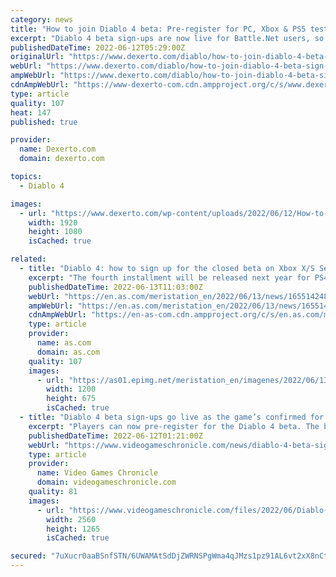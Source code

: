 ```yaml
---
category: news
title: "How to join Diablo 4 beta: Pre-register for PC, Xbox & PS5 test access"
excerpt: "Diablo 4 beta sign-ups are now live for Battle.Net users, so if you want to get involved with the next battle in Sanctuary, here's what you need to know."
publishedDateTime: 2022-06-12T05:29:00Z
originalUrl: "https://www.dexerto.com/diablo/how-to-join-diablo-4-beta-sign-up-pre-register-access-1845993/"
webUrl: "https://www.dexerto.com/diablo/how-to-join-diablo-4-beta-sign-up-pre-register-access-1845993/"
ampWebUrl: "https://www.dexerto.com/diablo/how-to-join-diablo-4-beta-sign-up-pre-register-access-1845993/?amp"
cdnAmpWebUrl: "https://www-dexerto-com.cdn.ampproject.org/c/s/www.dexerto.com/diablo/how-to-join-diablo-4-beta-sign-up-pre-register-access-1845993/?amp"
type: article
quality: 107
heat: 147
published: true

provider:
  name: Dexerto.com
  domain: dexerto.com

topics:
  - Diablo 4

images:
  - url: "https://www.dexerto.com/wp-content/uploads/2022/06/12/How-to-join-Diablo-4-beta-Pre-register-for-PC-Xbox-PS5-test-access-.jpg"
    width: 1920
    height: 1080
    isCached: true

related:
  - title: "Diablo 4: how to sign up for the closed beta on Xbox X/S Series and PS5"
    excerpt: "The fourth installment will be released next year for PS4, PS5, Xbox One, Xbox Series and PC; it will implement cross-play between all platforms. Shortly before Diablo IV appeared at the Xbox ..."
    publishedDateTime: 2022-06-13T11:03:00Z
    webUrl: "https://en.as.com/meristation_en/2022/06/13/news/1655142484_224785.html"
    ampWebUrl: "https://en.as.com/meristation_en/2022/06/13/news/1655142484_224785.amp.html"
    cdnAmpWebUrl: "https://en-as-com.cdn.ampproject.org/c/s/en.as.com/meristation_en/2022/06/13/news/1655142484_224785.amp.html"
    type: article
    provider:
      name: as.com
      domain: as.com
    quality: 107
    images:
      - url: "https://as01.epimg.net/meristation_en/imagenes/2022/06/13/news/1655142484_224785_1655143074_portada_normal.jpg"
        width: 1200
        height: 675
        isCached: true
  - title: "Diablo 4 beta sign-ups go live as the game’s confirmed for PS5 and Xbox Series X/S"
    excerpt: "Players can now pre-register for the Diablo 4 beta. The beta hasn’t been dated, and it appears that the registration page has gone live early, as none of Blizzard‘s Diablo social channels have ..."
    publishedDateTime: 2022-06-12T01:21:00Z
    webUrl: "https://www.videogameschronicle.com/news/diablo-4-beta-sign-ups-go-live-as-the-games-confirmed-for-ps5-and-xbox-series-x-s/"
    type: article
    provider:
      name: Video Games Chronicle
      domain: videogameschronicle.com
    quality: 81
    images:
      - url: "https://www.videogameschronicle.com/files/2022/06/Diablo-IV-scaled.jpg"
        width: 2560
        height: 1265
        isCached: true

secured: "7uXucr0aaBSnfSTN/6UWAMAtSdDjZWRNSPgWma4qJMzs1pz91AL6vt2xX8nCt5Wmg7/2W6BSOmNdY6qqDuwY2BPcr/IAaL07xHjiKYL7n64wBaoYtPOY/XxWBq9i7lvqoWKAb4zr5r/Z+2t95kFLaaCCfXD5UJlILVN3046jXR+/cHb/xn4Hy2dSa2p+IVnCrv8cMI8D6LxpjBD0rGXXzk5Di8h0aqzcraXOc+DCRxZ+O/91i4wCW/ljoGWvwAxwRDx49MOG0RsrHcwKN7EJQpsISTCEpNhn0aeRfZEFJy2t+V4imJHfeyO9oAnboUozaHnXfsgrqJW7qI14bvn6llIqsPmK72cr7gnsDULKG5I=;V0S0eVjKwElESql/ou3Yyg=="
---
```


